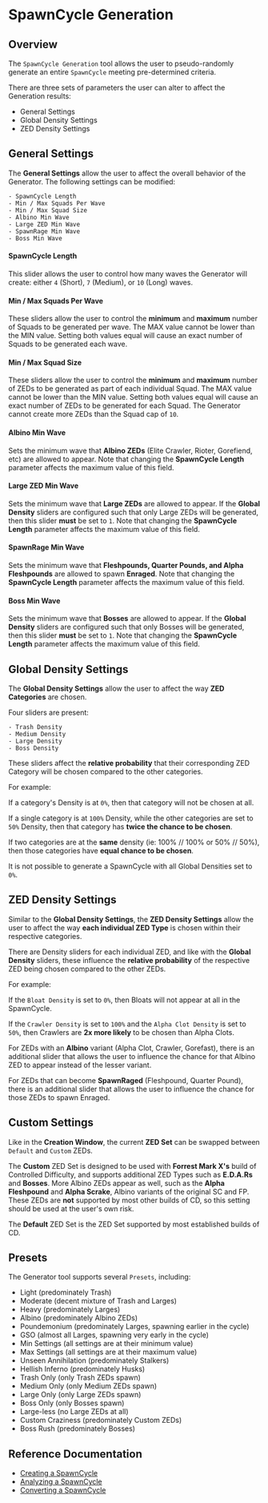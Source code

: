 # SpawnCycle Generation

## Overview
The `SpawnCycle Generation` tool allows the user to pseudo-randomly generate an entire `SpawnCycle` meeting pre-determined criteria.

There are three sets of parameters the user can alter to affect the Generation results:
- General Settings
- Global Density Settings
- ZED Density Settings

## General Settings
The **General Settings** allow the user to affect the overall behavior of the Generator. The following settings can be modified:
```
- SpawnCycle Length
- Min / Max Squads Per Wave
- Min / Max Squad Size
- Albino Min Wave
- Large ZED Min Wave
- SpawnRage Min Wave
- Boss Min Wave
```

#### SpawnCycle Length
This slider allows the user to control how many waves the Generator will create: either `4` (Short), `7` (Medium), or `10` (Long) waves.

#### Min / Max Squads Per Wave
These sliders allow the user to control the **minimum** and **maximum** number of Squads to be generated per wave. The MAX value cannot be lower than the MIN value. Setting both values equal will cause an exact number of Squads to be generated each wave.

#### Min / Max Squad Size
These sliders allow the user to control the **minimum** and **maximum** number of ZEDs to be generated as part of each individual Squad. The MAX value cannot be lower than the MIN value. Setting both values equal will cause an exact number of ZEDs to be generated for each Squad. The Generator cannot create more ZEDs than the Squad cap of `10`.

#### Albino Min Wave
Sets the minimum wave that **Albino ZEDs** (Elite Crawler, Rioter, Gorefiend, etc) are allowed to appear. Note that changing the **SpawnCycle Length** parameter affects the maximum value of this field.

#### Large ZED Min Wave
Sets the minimum wave that **Large ZEDs** are allowed to appear. If the **Global Density** sliders are configured such that only Large ZEDs will be generated, then this slider **must** be set to `1`. Note that changing the **SpawnCycle Length** parameter affects the maximum value of this field.

#### SpawnRage Min Wave
Sets the minimum wave that **Fleshpounds, Quarter Pounds, and Alpha Fleshpounds** are allowed to spawn **Enraged**. Note that changing the **SpawnCycle Length** parameter affects the maximum value of this field.

#### Boss Min Wave
Sets the minimum wave that **Bosses** are allowed to appear. If the **Global Density** sliders are configured such that only Bosses will be generated, then this slider **must** be set to `1`. Note that changing the **SpawnCycle Length** parameter affects the maximum value of this field.

## Global Density Settings
The **Global Density Settings** allow the user to affect the way **ZED Categories** are chosen.

Four sliders are present:
```
- Trash Density
- Medium Density
- Large Density
- Boss Density
```

These sliders affect the **relative probability** that their corresponding ZED Category will be chosen compared to the other categories.

For example:

If a category's Density is at `0%`, then that category will not be chosen at all.

If a single category is at `100%` Density, while the other categories are set to `50%` Density, then that category has **twice the chance to be chosen**.

If two categories are at the **same** density (ie: 100% // 100% or 50% // 50%), then those categories have **equal chance to be chosen**.

It is not possible to generate a SpawnCycle with all Global Densities set to `0%`.

## ZED Density Settings
Similar to the **Global Density Settings**, the **ZED Density Settings** allow the user to affect the way **each individual ZED Type** is chosen within their respective categories.

There are Density sliders for each individual ZED, and like with the **Global Density** sliders, these influence the **relative probability** of the respective ZED being chosen compared to the other ZEDs.

For example:

If the `Bloat Density` is set to `0%`, then Bloats will not appear at all in the SpawnCycle.

If the `Crawler Density` is set to `100%` and the `Alpha Clot Density` is set to `50%`, then Crawlers are **2x more likely** to be chosen than Alpha Clots.

For ZEDs with an **Albino** variant (Alpha Clot, Crawler, Gorefast), there is an additional slider that allows the user to influence the chance for that Albino ZED to appear instead of the lesser variant.

For ZEDs that can become **SpawnRaged** (Fleshpound, Quarter Pound), there is an additional slider that allows the user to influence the chance for those ZEDs to spawn Enraged.

## Custom Settings
Like in the **Creation Window**, the current **ZED Set** can be swapped between `Default` and `Custom` ZEDs.

The **Custom** ZED Set is designed to be used with **Forrest Mark X's** build of Controlled Difficulty, and supports additional ZED Types such as **E.D.A.Rs** and **Bosses**. More Albino ZEDs appear as well, such as the **Alpha Fleshpound** and **Alpha Scrake**, Albino variants of the original SC and FP. These ZEDs are **not** supported by most other builds of CD, so this setting should be used at the user's own risk.

The **Default** ZED Set is the ZED Set supported by most established builds of CD.

## Presets
The Generator tool supports several `Presets`, including:
- Light (predominately Trash)
- Moderate (decent mixture of Trash and Larges)
- Heavy (predominately Larges)
- Albino (predominately Albino ZEDs)
- Poundemonium (predominately Larges, spawning earlier in the cycle)
- GSO (almost all Larges, spawning very early in the cycle)
- Min Settings (all settings are at their minimum value)
- Max Settings (all settings are at their maximum value)
- Unseen Annihilation (predominately Stalkers)
- Hellish Inferno (predominately Husks)
- Trash Only (only Trash ZEDs spawn)
- Medium Only (only Medium ZEDs spawn)
- Large Only (only Large ZEDs spawn)
- Boss Only (only Bosses spawn)
- Large-less (no Large ZEDs at all)
- Custom Craziness (predominately Custom ZEDs)
- Boss Rush (predominately Bosses)

## Reference Documentation
- [Creating a SpawnCycle](https://github.com/nybanez/spawncycler/blob/main/creation.md)
- [Analyzing a SpawnCycle](https://github.com/nybanez/spawncycler/blob/main/analysis.md)
- [Converting a SpawnCycle](https://github.com/nybanez/spawncycler/blob/main/conversion.md)
